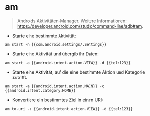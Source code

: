 # am

> Androids Aktivitäten-Manager.
> Weitere Informationen: <https://developer.android.com/studio/command-line/adb#am>.

- Starte eine bestimmte Aktivität:

`am start -n {{com.android.settings/.Settings}}`

- Starte eine Aktivität und übergib ihr Daten:

`am start -a {{android.intent.action.VIEW}} -d {{tel:123}}`

- Starte eine Aktivität, auf die eine bestimmte Aktion und Kategorie zutrifft:

`am start -a {{android.intent.action.MAIN}} -c {{android.intent.category.HOME}}`

- Konvertiere ein bestimmtes Ziel in einen URI:

`am to-uri -a {{android.intent.action.VIEW}} -d {{tel:123}}`
